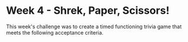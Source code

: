 # Week 4 - Shrek, Paper, Scissors!

This week's challenge was to create a timed functioning trivia game that meets the following acceptance criteria.